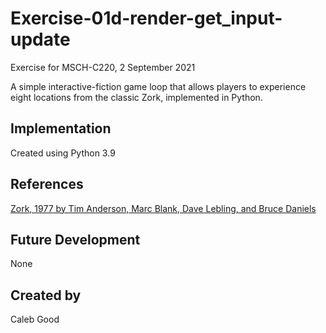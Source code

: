 
# Exercise-01d-render-get_input-update
Exercise for MSCH-C220, 2 September 2021

A simple interactive-fiction game loop that allows players to experience eight locations from the classic Zork, implemented in Python.

## Implementation
Created using Python 3.9

## References
[Zork, 1977 by Tim Anderson, Marc Blank, Dave Lebling, and Bruce Daniels](https://en.wikipedia.org/wiki/Zork)

## Future Development
None

## Created by
Caleb Good

